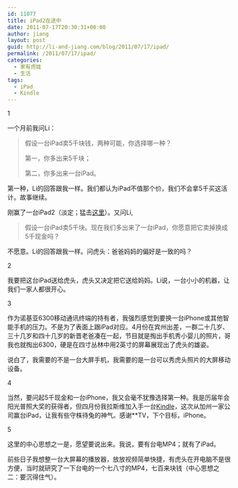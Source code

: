 ```yaml
---
id: 11077
title: iPad2在途中
date: 2011-07-17T20:30:31+00:00
author: jiang
layout: post
guid: http://li-and-jiang.com/blog/2011/07/17/ipad/
permalink: /2011/07/17/ipad/
categories:
  - 家有虎娃
  - 生活
tags:
  - iPad
  - Kindle
---
```

1

一个月前我问Li：

> 假设一台iPad卖5千块钱，两种可能，你选择哪一种？
> 
> 第一，你多出来5千块；
> 
> 第二，你多出来一台iPad。

第一种，Li的回答跟我一样。我们都认为iPad不值那个价，我们不会拿5千买这活计。故事继续。

刚赢了一台iPad2（淡定；猛击<a href="http://blog.clinovo.com/and-the-winner-is/" target="_blank">这里</a>）。又问Li,

> 假设一台iPad卖5千块。现在我们多出来了一台iPad，你愿意把它卖掉换成5千现金吗？

<font style="background-color: #fcfcfc">不愿意。Li的回答跟我一样。问虎头：爸爸妈妈的偏好是一致的吗？</font>

<font style="background-color: #fcfcfc">2</font>

<font style="background-color: #fcfcfc">我要把这台iPad送给虎头，虎头又决定把它送给妈妈。Li说，一台小小的机器，让我们一家人都很开心。</font>

<font style="background-color: #fcfcfc">3</font>

<font style="background-color: #fcfcfc">作为诺基亚6300移动通讯终端的持有者，我强烈感觉到要换一台iPhone或其他智能手机的压力。不是为了表面上跟iPad对应。4月份在宾州出差，一群二十几岁、三十几岁和四十几岁的新晋老爸凑在一起，节目就是掏出手机秀小婴儿的照片，哥我也就掏出6300，硬是在四寸丛林中用2英寸的屏幕展现出了虎头的雄姿。</font>

说白了，我需要的不是一台大屏手机，我需要的是一台可以秀虎头照片的大屏移动设备。

4

当然，要问起5千现金和一台iPhone，我又会毫不犹豫选择第一种。我是历届年会阳光普照大奖的获得者，但四月份我拉斯维加入手一台<a href="http://li-and-jiang.com/blog/2011/04/06/sasgf11/" target="_blank">Kindle</a>，这次从加州一家公司赢台iPad，让我有些守株待兔的神气。感谢**TV，下个目标，iPhone。

5

这里的中心思想之一是，愿望要说出来。我说，要有台电MP4；就有了iPad。

前些日子我想整一台大屏幕的播放器，放放视频简单快捷，有虎头在开电脑不是很方便，当时就研究了一下台电的一个七八寸的MP4，七百来块钱（中心思想之二：要沉得住气）。